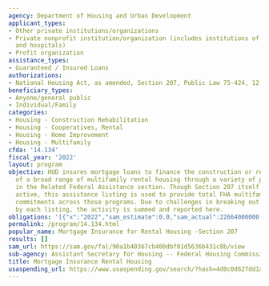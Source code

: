 ```yaml
---
agency: Department of Housing and Urban Development
applicant_types:
- Other private institutions/organizations
- Private nonprofit institution/organization (includes institutions of higher education
  and hospitals)
- Profit organization
assistance_types:
- Guaranteed / Insured Loans
authorizations:
- National Housing Act, as amended, Section 207, Public Law 75-424, 12 U.S.C. 1713.
beneficiary_types:
- Anyone/general public
- Individual/Family
categories:
- Housing - Construction Rehabilitation
- Housing - Cooperatives, Rental
- Housing - Home Improvement
- Housing - Multifamily
cfda: '14.134'
fiscal_year: '2022'
layout: program
objective: HUD insures mortgage loans to finance the construction or rehabilitation
  of a broad range of multifamily rental housing through a variety of programs linked
  in the Related Federal Assistance section. Though Section 207 itself is no longer
  active, this assistance listing is used to provide total FHA multifamily mortgage
  commitments across those programs. Due to challenges in breaking out projected commitments
  by each listing, the activity is summed and reported here.
obligations: '[{"x":"2022","sam_estimate":0.0,"sam_actual":22664000000.0,"usa_spending_actual":0.0},{"x":"2023","sam_estimate":19214000000.0,"sam_actual":0.0,"usa_spending_actual":0.0},{"x":"2024","sam_estimate":17513000000.0,"sam_actual":0.0,"usa_spending_actual":0.0}]'
permalink: /program/14.134.html
popular_name: Mortgage Insurance for Rental Housing -Section 207
results: []
sam_url: https://sam.gov/fal/90a1b40367cb400dbf01d5636b431c8b/view
sub-agency: Assistant Secretary for Housing -- Federal Housing Commissioner
title: Mortgage Insurance Rental Housing
usaspending_url: https://www.usaspending.gov/search/?hash=4d0c0d627dd1ad887b9482f5ee385735
---
```

